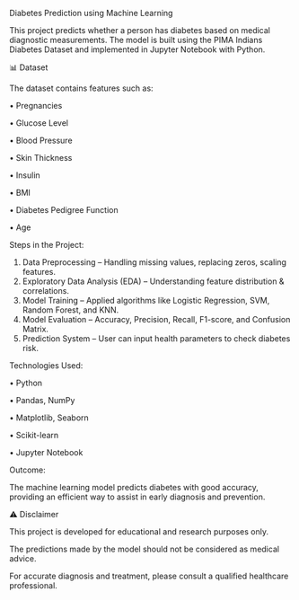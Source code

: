 Diabetes Prediction using Machine Learning

This project predicts whether a person has diabetes based on medical diagnostic measurements. The model is built using the PIMA Indians Diabetes Dataset and implemented in Jupyter Notebook with Python.

📊 Dataset

The dataset contains features such as:

•	Pregnancies

•	Glucose Level

•	Blood Pressure

•	Skin Thickness

•	Insulin

•	BMI

•	Diabetes Pedigree Function

•	Age

 Steps in the Project:
1.	Data Preprocessing – Handling missing values, replacing zeros, scaling features.
2.	Exploratory Data Analysis (EDA) – Understanding feature distribution & correlations.
3.	Model Training – Applied algorithms like Logistic Regression, SVM, Random Forest, and KNN.
4.	Model Evaluation – Accuracy, Precision, Recall, F1-score, and Confusion Matrix.
5.	Prediction System – User can input health parameters to check diabetes risk.
   
 Technologies Used:

•	Python

•	Pandas, NumPy

•	Matplotlib, Seaborn

•	Scikit-learn

•	Jupyter Notebook

 Outcome:

The machine learning model predicts diabetes with good accuracy, providing an efficient way to assist in early diagnosis and prevention.

⚠️ Disclaimer

This project is developed for educational and research purposes only.

The predictions made by the model should not be considered as medical advice.

For accurate diagnosis and treatment, please consult a qualified healthcare professional.



